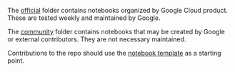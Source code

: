 The [official](https://github.com/GoogleCloudPlatform/vertex-ai-samples/tree/main/notebooks/official) folder contains notebooks organized by Google Cloud product. These are tested weekly and maintained by Google.

The [community](https://github.com/GoogleCloudPlatform/vertex-ai-samples/tree/main/notebooks/community) folder contains notebooks that may be created by Google or external contributors. They are not necessary maintained.

Contributions to the repo should use the [notebook template](https://github.com/GoogleCloudPlatform/vertex-ai-samples/blob/main/notebooks/notebook_template.ipynb) as a starting point.
